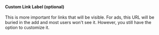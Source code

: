 #### Custom Link Label (optional)

This is more important for links that will be visible. For ads, this URL will be buried in the add and most users won't see it. However, you still have the option to customize it.
